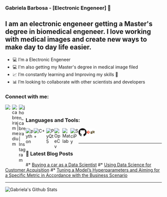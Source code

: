 ### Gabriela Barbosa - [Electronic Engeneer] 👋

## I am an electronic engeneer getting a Master's degree in biomedical engeneer. I love working with medical images and create new ways to make day to day life easier.

- 💻 I’m a Electronic Engeneer
- 💻 I'm also getting my Master's degree in medical image filed
- 📈 I’m constantly learning and Improving my skills 🤣
- 📊 I’m looking to collaborate with other scientists and developers 

### Connect with me:

[<img align="left"  width="22px" src="https://cdn.jsdelivr.net/npm/simple-icons@3.4.0/icons/linkedin.svg" />](https://www.linkedin.com/in/bsgabieng/)

[<img align="left" alt="cabreirajm | medium" width="22px" src="https://cdn.jsdelivr.net/npm/simple-icons@3.4.0/icons/medium.svg" />](https://medium.com/@bsgabieng)

[<img align="left" alt="jhon_cabreira | Instagram" width="22px" src="https://upload.wikimedia.org/wikipedia/commons/5/58/Instagram-Icon.png" />](https://www.instagram.com/bgabizz/)



<br />

### Languages and Tools:

<img align="left" alt="python" width="26px" src="https://cdn3.iconfinder.com/data/icons/logos-and-brands-adobe/512/267_Python-512.png" />

[<img align="left" alt="C++" width="40px" src="https://e7.pngegg.com/pngimages/251/949/png-clipart-computer-icons-c-others-text-logo.png" />](https://e7.pngegg.com/pngimages/251/949/png-clipart-computer-icons-c-others-text-logo.png)

<img align="left" alt="PyQt 5" width="26px" src="https://i0.wp.com/clay-atlas.com/wp-content/uploads/2019/08/Python_PyQt5.png?resize=982%2C1024&ssl=1" />

<img align="left" alt="OpeCv" width="26px" src="https://upload.wikimedia.org/wikipedia/commons/3/32/OpenCV_Logo_with_text_svg_version.svg" />

<img align="left" alt="Matlab" width="26px" src="https://assets.nvidiagrid.net/ngc/logos/ISV-OSS-Non-Nvidia-Publishing-Matlab.png" />

<img align="left" alt="SciPy" width="26px" src="https://static.wixstatic.com/media/2826fb_58f8e3139f6a4c24b546acad1a73a4d2~mv2.png/v1/fill/w_184,h_164,al_c,q_85,usm_0.66_1.00_0.01/SciPy%20Icon.webp" />

<img align="left" alt="GitHub" width="26px" src="https://raw.githubusercontent.com/github/explore/78df643247d429f6cc873026c0622819ad797942/topics/github/github.png" />

<img align="left" alt="Git" width="26px" src="https://raw.githubusercontent.com/github/explore/80688e429a7d4ef2fca1e82350fe8e3517d3494d/topics/git/git.png" />

<br />
<br />


---

### 📕 Latest Blog Posts

<!-- BLOG-POST-LIST:START -->
#* [Buying a car as a Data Scientist](https://towardsdatascience.com/buying-a-car-as-a-data-scientist-5a2f9f340292) 
#* [Using Data Science for Customer Acquisition](https://towardsdatascience.com/using-data-science-for-customer-acquisition-2001525792f)
#* [Tuning a Model’s Hyperparameters and Aiming for a Specific Metric in Accordance with the Business Scenario](https://towardsdatascience.com/tuning-a-models-hyperparameters-#and-aiming-for-a-specific-metric-in-accordance-with-the-business-3c47d534ed3b)




<!-- BLOG-POST-LIST:END -->

---

<img align="left" alt="Gabriela's Github Stats" src="https://github-readme-stats.vercel.app/api?username=bgabiza&show_icons=true&hide_border=true" />

[medium]: https://medium.com/@bsgabieng
[linkedin]: linkedin.com/in/bsgabieng
[instagram]: https://instagram.com/bgabizz
